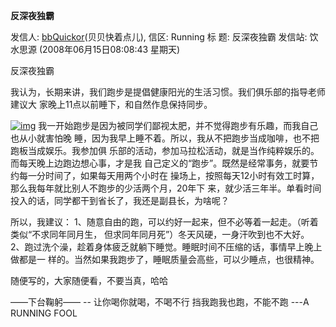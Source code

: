 **反深夜独霸**

发信人: [bbQuickor](http://bbs.sjtu.edu.cn/bbsqry?userid=bbQuickor)(贝贝快着点儿), 信区: Running
标 题: 反深夜独霸
发信站: 饮水思源 (2008年06月15日08:08:43 星期天)

反深夜独霸

我认为，长期来讲，我们跑步是提倡健康阳光的生活习惯。我们俱乐部的指导老师建议大
家晚上11点以前睡下，和自然作息保持同步。

[![img](http://bbs.sjtu.edu.cn/file/Running/121348842128532.jpg?pt=5&ek=1&kp=1&sce=0-12-12)](http://bbs.sjtu.edu.cn/file/Running/121348842128532.jpg)
我一开始跑步是因为被同学们鄙视太肥，并不觉得跑步有乐趣，而我自己也从小就害怕晚
睡，因为我早上睡不着。所以，我从不把跑步当成咖啡，也不把跑板当成娱乐。我参加俱
乐部的活动，参加马拉松活动，就是当作纯粹娱乐的。而每天晚上边跑边想心事，才是我
自己定义的“跑步”。既然是经常事务，就要节约每一分时间了，如果每天用两个小时在
操场上，按照每天12小时有效工时算，那么我每年就比别人不跑步的少活两个月，20年下
来，就少活三年半。单看时间投入的话，同学都干到省长了，我还是副县长，为啥呢？

所以，我建议：
1、随意自由的跑，可以约好一起来，但不必等着一起走。（听着类似“不求同年同月生，
但求同年同月死”）冬天风硬，一身汗吹到也不大好。
2、跑过洗个澡，趁着身体疲乏就躺下睡觉。睡眠时间不压缩的话，事情早上晚上做都是一
样的。当然如果我跑步了，睡眠质量会高些，可以少睡点，也很精神。

随便写的，大家随便看，不要当真，哈哈

——下台鞠躬——
\--
让你喝你就喝，不喝不行
挡我跑我也跑，不能不跑
---A RUNNING FOOL